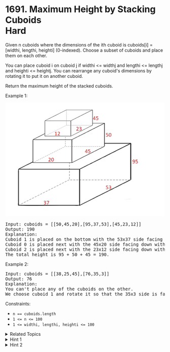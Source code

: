 # 1691. Maximum Height by Stacking Cuboids<br> Hard

Given n cuboids where the dimensions of the ith cuboid is cuboids[i] = [widthi, lengthi, heighti] (0-indexed). Choose a subset of cuboids and place them on each other.

You can place cuboid i on cuboid j if widthi <= widthj and lengthi <= lengthj and heighti <= heightj. You can rearrange any cuboid's dimensions by rotating it to put it on another cuboid.

Return the maximum height of the stacked cuboids.

Example 1:

![](./assets/image.jpeg)

<pre>
Input: cuboids = [[50,45,20],[95,37,53],[45,23,12]]
Output: 190
Explanation:
Cuboid 1 is placed on the bottom with the 53x37 side facing down with height 95.
Cuboid 0 is placed next with the 45x20 side facing down with height 50.
Cuboid 2 is placed next with the 23x12 side facing down with height 45.
The total height is 95 + 50 + 45 = 190.
</pre>

Example 2:

<pre>
Input: cuboids = [[38,25,45],[76,35,3]]
Output: 76
Explanation:
You can't place any of the cuboids on the other.
We choose cuboid 1 and rotate it so that the 35x3 side is facing down and its height is 76.
</pre>

Constraints:

- `n == cuboids.length`
- `1 <= n <= 100`
- `1 <= widthi, lengthi, heighti <= 100`

<details>

<summary> Related Topics </summary>

-   `Dynamic Programming`
-   `Sorting`

</details>

<details>

<summary> Hint 1 </summary>
Does the dynamic programming sound like the right algorithm after sorting?
</details>
<details>

<summary> Hint 2 </summary>
Let's say box1 can be placed on top of box2. No matter what orientation box2 is in, we can rotate box1 so that it can be placed on top. Why don't we orient everything such that height is the biggest?
</details>
